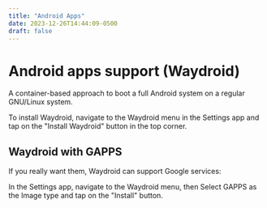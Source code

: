 ```yaml
---
title: "Android Apps"
date: 2023-12-26T14:44:09-0500
draft: false
---
```


# Android apps support (Waydroid)

A container-based approach to boot a full Android system on a regular GNU/Linux system.

To install Waydroid, navigate to the Waydroid menu in the Settings app and tap on the "Install Waydroid" button in the top corner.

## Waydroid with GAPPS
If you really want them, Waydroid can support Google services:

In the Settings app, navigate to the Waydroid menu, then Select GAPPS as the Image type and tap on the "Install" button.
